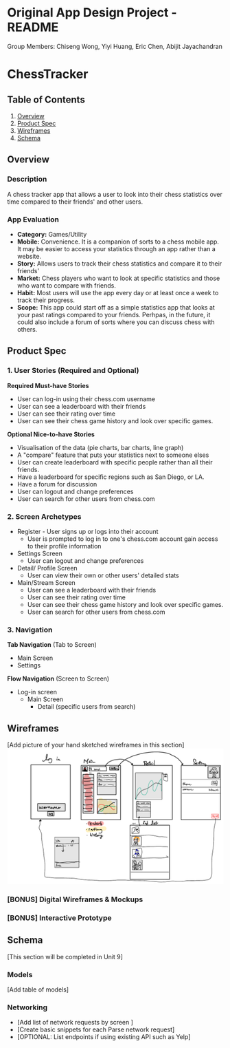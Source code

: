 Original App Design Project - README
===

Group Members: Chiseng Wong, Yiyi Huang, Eric Chen, Abijit Jayachandran 

# ChessTracker

## Table of Contents
1. [Overview](#Overview)
1. [Product Spec](#Product-Spec)
1. [Wireframes](#Wireframes)
2. [Schema](#Schema)

## Overview
### Description
A chess tracker app that allows a user to look into their chess statistics over time compared to their friends' and other users. 

### App Evaluation

- **Category:** Games/Utility
- **Mobile:** Convenience. It is a companion of sorts to a chess mobile app. It may be easier to access your statistics through an app rather than a website. 
- **Story:** Allows users to track their chess statistics and compare it to their friends'
- **Market:** Chess players who want to look at specific statistics and those who want to compare with friends. 
- **Habit:** Most users will use the app every day or at least once a week to track their progress. 
- **Scope:** This app could start off as a simple statistics app that looks at your past ratings compared to your friends. Perhpas, in the future, it could also include a forum of sorts where you can discuss chess with others. 

## Product Spec

### 1. User Stories (Required and Optional)

**Required Must-have Stories**

* User can log-in using their chess.com username
* User can see a leaderboard with their friends 
* User can see their rating over time
* User can see their chess game history and look over specific games. 

**Optional Nice-to-have Stories**

* Visualisation of the data (pie charts, bar charts, line graph)
* A "compare" feature that puts your statistics next to someone elses 
* User can create leaderboard with specific people rather than all their friends. 
* Have a leaderboard for specific regions such as San Diego, or LA.
* Have a forum for discussion
* User can logout and change preferences
* User can search for other users from chess.com


### 2. Screen Archetypes

* Register - User signs up or logs into their account
    * User is prompted to log in to one's chess.com account gain access to their profile information
* Settings Screen
    * User can logout and change preferences 
* Detail/ Profile Screen
    * User can view their own or other users' detailed stats
* Main/Stream Screen
    * User can see a leaderboard with their friends 
    * User can see their rating over time
    * User can see their chess game history and look over specific games. 
    * User can search for other users from chess.com


### 3. Navigation

**Tab Navigation** (Tab to Screen)

* Main Screen
* Settings

**Flow Navigation** (Screen to Screen)

* Log-in screen 
    * Main Screen
        * Detail (specific users from search)


## Wireframes
[Add picture of your hand sketched wireframes in this section]
<img src="https://github.com/Code-Path-Project/ChessTracker/blob/main/Wireframe_codePath.pdf" width=600>

### [BONUS] Digital Wireframes & Mockups

### [BONUS] Interactive Prototype

## Schema 
[This section will be completed in Unit 9]
### Models
[Add table of models]
### Networking
- [Add list of network requests by screen ]
- [Create basic snippets for each Parse network request]
- [OPTIONAL: List endpoints if using existing API such as Yelp]
